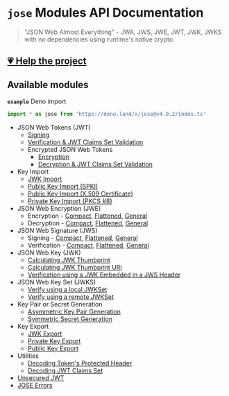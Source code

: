 # `jose` Modules API Documentation

> "JSON Web Almost Everything" - JWA, JWS, JWE, JWT, JWK, JWKS with no dependencies using runtime's native crypto.

## [💗 Help the project](https://github.com/panva/jose/blob/v4.9.2/docs/https://github.com/sponsors/panva)

## Available modules

**`example`** Deno import
```js
import * as jose from 'https://deno.land/x/jose@v4.9.2/index.ts'
```

- JSON Web Tokens (JWT)
  - [Signing](https://github.com/panva/jose/blob/v4.9.2/docs/classes/jwt_sign.SignJWT.md#readme)
  - [Verification & JWT Claims Set Validation](https://github.com/panva/jose/blob/v4.9.2/docs/functions/jwt_verify.jwtVerify.md#readme)
  - Encrypted JSON Web Tokens
    - [Encryption](https://github.com/panva/jose/blob/v4.9.2/docs/classes/jwt_encrypt.EncryptJWT.md#readme)
    - [Decryption & JWT Claims Set Validation](https://github.com/panva/jose/blob/v4.9.2/docs/functions/jwt_decrypt.jwtDecrypt.md#readme)
- Key Import
  - [JWK Import](https://github.com/panva/jose/blob/v4.9.2/docs/functions/key_import.importJWK.md#readme)
  - [Public Key Import (SPKI)](https://github.com/panva/jose/blob/v4.9.2/docs/functions/key_import.importSPKI.md#readme)
  - [Public Key Import (X.509 Certificate)](https://github.com/panva/jose/blob/v4.9.2/docs/functions/key_import.importX509.md#readme)
  - [Private Key Import (PKCS #8)](https://github.com/panva/jose/blob/v4.9.2/docs/functions/key_import.importPKCS8.md#readme)
- JSON Web Encryption (JWE)
  - Encryption - [Compact](https://github.com/panva/jose/blob/v4.9.2/docs/classes/jwe_compact_encrypt.CompactEncrypt.md#readme), [Flattened](https://github.com/panva/jose/blob/v4.9.2/docs/classes/jwe_flattened_encrypt.FlattenedEncrypt.md#readme), [General](https://github.com/panva/jose/blob/v4.9.2/docs/classes/jwe_general_encrypt.GeneralEncrypt.md#readme)
  - Decryption - [Compact](https://github.com/panva/jose/blob/v4.9.2/docs/functions/jwe_compact_decrypt.compactDecrypt.md#readme), [Flattened](https://github.com/panva/jose/blob/v4.9.2/docs/functions/jwe_flattened_decrypt.flattenedDecrypt.md#readme), [General](https://github.com/panva/jose/blob/v4.9.2/docs/functions/jwe_general_decrypt.generalDecrypt.md#readme)
- JSON Web Signature (JWS)
  - Signing - [Compact](https://github.com/panva/jose/blob/v4.9.2/docs/classes/jws_compact_sign.CompactSign.md#readme), [Flattened](https://github.com/panva/jose/blob/v4.9.2/docs/classes/jws_flattened_sign.FlattenedSign.md#readme), [General](https://github.com/panva/jose/blob/v4.9.2/docs/classes/jws_general_sign.GeneralSign.md#readme)
  - Verification - [Compact](https://github.com/panva/jose/blob/v4.9.2/docs/functions/jws_compact_verify.compactVerify.md#readme), [Flattened](https://github.com/panva/jose/blob/v4.9.2/docs/functions/jws_flattened_verify.flattenedVerify.md#readme), [General](https://github.com/panva/jose/blob/v4.9.2/docs/functions/jws_general_verify.generalVerify.md#readme)
- JSON Web Key (JWK)
  - [Calculating JWK Thumbprint](https://github.com/panva/jose/blob/v4.9.2/docs/functions/jwk_thumbprint.calculateJwkThumbprint.md#readme)
  - [Calculating JWK Thumbprint URI](https://github.com/panva/jose/blob/v4.9.2/docs/functions/jwk_thumbprint.calculateJwkThumbprintUri.md#readme)
  - [Verification using a JWK Embedded in a JWS Header](https://github.com/panva/jose/blob/v4.9.2/docs/functions/jwk_embedded.EmbeddedJWK.md#readme)
- JSON Web Key Set (JWKS)
  - [Verify using a local JWKSet](https://github.com/panva/jose/blob/v4.9.2/docs/functions/jwks_local.createLocalJWKSet.md#readme)
  - [Verify using a remote JWKSet](https://github.com/panva/jose/blob/v4.9.2/docs/functions/jwks_remote.createRemoteJWKSet.md#readme)
- Key Pair or Secret Generation
  - [Asymmetric Key Pair Generation](https://github.com/panva/jose/blob/v4.9.2/docs/functions/key_generate_key_pair.generateKeyPair.md#readme)
  - [Symmetric Secret Generation](https://github.com/panva/jose/blob/v4.9.2/docs/functions/key_generate_secret.generateSecret.md#readme)
- Key Export
  - [JWK Export](https://github.com/panva/jose/blob/v4.9.2/docs/functions/key_export.exportJWK.md#readme)
  - [Private Key Export](https://github.com/panva/jose/blob/v4.9.2/docs/functions/key_export.exportPKCS8.md#readme)
  - [Public Key Export](https://github.com/panva/jose/blob/v4.9.2/docs/functions/key_export.exportSPKI.md#readme)
- Utilities
  - [Decoding Token's Protected Header](https://github.com/panva/jose/blob/v4.9.2/docs/functions/util_decode_protected_header.decodeProtectedHeader.md#readme)
  - [Decoding JWT Claims Set](https://github.com/panva/jose/blob/v4.9.2/docs/functions/util_decode_jwt.decodeJwt.md#readme)
- [Unsecured JWT](https://github.com/panva/jose/blob/v4.9.2/docs/classes/jwt_unsecured.UnsecuredJWT.md#readme)
- [JOSE Errors](https://github.com/panva/jose/blob/v4.9.2/docs/modules/util_errors.md#readme)

[support-sponsor]: https://github.com/sponsors/panva
